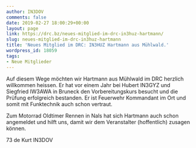 ```yaml
---
author: IN3DOV
comments: false
date: 2019-02-27 18:00:29+00:00
layout: page
link: https://drc.bz/neues-mitglied-im-drc-in3huz-hartmann/
slug: neues-mitglied-im-drc-in3huz-hartmann
title: 'Neues Mitglied im DRC: IN3HUZ Hartmann aus Mühlwald.'
wordpress_id: 18059
tags:
- Neue Mitglieder
---
```


Auf diesem Wege möchten wir Hartmann aus Mühlwald im DRC herzlich willkommen heissen. Er hat vor einem Jahr bei Hubert IN3GYZ und Siegfried IW3AWA in Bruneck den Vorbereitungskurs besucht und die Prüfung erfolgreich bestanden. Er ist Feuerwehr Kommandant im Ort und somit mit Funktechnik auch schon vertraut.

Zum Motorrad Oldtimer Rennen in Nals hat sich Hartmann auch schon angemeldet und hilft uns, damit wir dem Veranstalter (hoffentlich) zusagen können.

73 de Kurt IN3DOV
